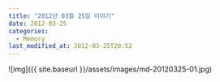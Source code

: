 ```yaml
---
title: "2012년 03월 25일 이야기"
date: 2012-03-25
categories:
  - Memory
last_modified_at: 2012-03-25T20:52
---
```


![img]({{ site.baseurl }}/assets/images/md-20120325-01.jpg)

